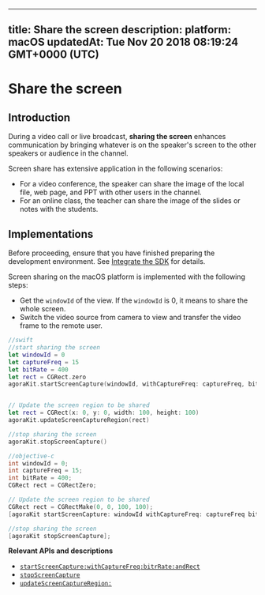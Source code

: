 
---
title: Share the screen
description: 
platform: macOS
updatedAt: Tue Nov 20 2018 08:19:24 GMT+0000 (UTC)
---
# Share the screen
## Introduction

During a video call or live broadcast, **sharing the screen** enhances communication by bringing whatever is on the speaker's screen to the other speakers or audience in the channel.

Screen share has extensive application in the following scenarios:

- For a video conference, the speaker can share the image of the local file, web page, and PPT with other users in the channel.
- For an online class, the teacher can share the image of the slides or notes with the students.

## Implementations

Before proceeding, ensure that you have finished preparing the development environment. See [Integrate the SDK](../../en/Video/mac_video.md) for details.

Screen sharing on the macOS platform is implemented with the following steps:

- Get the `windowId` of the view. If the `windowId` is 0, it means to share the whole screen.
- Switch the video source from camera to view and transfer the video frame to the remote user.

```swift
//swift
//start sharing the screen
let windowId = 0
let captureFreq = 15
let bitRate = 400
let rect = CGRect.zero
agoraKit.startScreenCapture(windowId, withCaptureFreq: captureFreq, bitRate: bitRate, andRect: rect)


// Update the screen region to be shared
let rect = CGRect(x: 0, y: 0, width: 100, height: 100)
agoraKit.updateScreenCaptureRegion(rect)

//stop sharing the screen
agoraKit.stopScreenCapture()
```

```objective-c
//objective-c
int windowId = 0;
int captureFreq = 15;
int bitRate = 400;
CGRect rect = CGRectZero;

// Update the screen region to be shared
CGRect rect = CGRectMake(0, 0, 100, 100);
[agoraKit startScreenCapture: windowId withCaptureFreq: captureFreq bitRate:(NSInteger)bitRate andRect: rect]; 

//stop sharing the screen
[agoraKit stopScreenCapture];
```

**Relevant APIs and descriptions**
* [`startScreenCapture:withCaptureFreq:bitrRate:andRect`](https://docs.agora.io/en/Video/API%20Reference/oc/Classes/AgoraRtcEngineKit.html#//api/name/startScreenCapture:withCaptureFreq:bitRate:andRect:)
* [`stopScreenCapture`](https://docs.agora.io/en/Video/API%20Reference/oc/Classes/AgoraRtcEngineKit.html#//api/name/stopScreenCapture)
* [`updateScreenCaptureRegion:`](https://docs.agora.io/en/Video/API%20Reference/oc/Classes/AgoraRtcEngineKit.html#//api/name/updateScreenCaptureRegion:)
